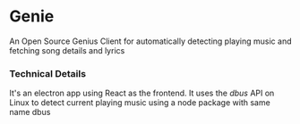 # Genie

An Open Source Genius Client for automatically detecting playing music
and fetching song details and lyrics

### Technical Details
It's an electron app using React as the frontend. It uses the *dbus*
API on Linux to detect current playing music using a node package with same 
name dbus